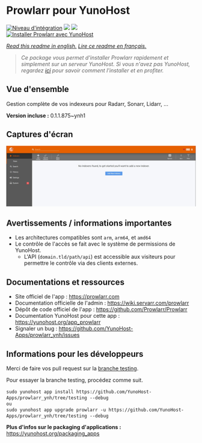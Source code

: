 # Prowlarr pour YunoHost

[![Niveau d'intégration](https://dash.yunohost.org/integration/prowlarr.svg)](https://dash.yunohost.org/appci/app/prowlarr) ![](https://ci-apps.yunohost.org/ci/badges/prowlarr.status.svg) ![](https://ci-apps.yunohost.org/ci/badges/prowlarr.maintain.svg)  
[![Installer Prowlarr avec YunoHost](https://install-app.yunohost.org/install-with-yunohost.svg)](https://install-app.yunohost.org/?app=prowlarr)

*[Read this readme in english.](./README.md)*
*[Lire ce readme en français.](./README_fr.md)*

> *Ce package vous permet d'installer Prowlarr rapidement et simplement sur un serveur YunoHost.
Si vous n'avez pas YunoHost, regardez [ici](https://yunohost.org/#/install) pour savoir comment l'installer et en profiter.*

## Vue d'ensemble

Gestion complète de vos indexeurs pour Radarr, Sonarr, Lidarr, ...

**Version incluse :** 0.1.1.875~ynh1



## Captures d'écran

![](./doc/screenshots/screenshot.jpg)

## Avertissements / informations importantes

* Les architectures compatibles sont `arm`, `arm64`, et `amd64`
* Le contrôle de l'accès se fait avec le système de permissions de YunoHost.
  * L'API (`domain.tld/path/api`) est accessible aux visiteurs pour permettre le contrôle via des clients externes.

## Documentations et ressources

* Site officiel de l'app : https://prowlarr.com
* Documentation officielle de l'admin : https://wiki.servarr.com/prowlarr
* Dépôt de code officiel de l'app : https://github.com/Prowlarr/Prowlarr
* Documentation YunoHost pour cette app : https://yunohost.org/app_prowlarr
* Signaler un bug : https://github.com/YunoHost-Apps/prowlarr_ynh/issues

## Informations pour les développeurs

Merci de faire vos pull request sur la [branche testing](https://github.com/YunoHost-Apps/prowlarr_ynh/tree/testing).

Pour essayer la branche testing, procédez comme suit.
```
sudo yunohost app install https://github.com/YunoHost-Apps/prowlarr_ynh/tree/testing --debug
ou
sudo yunohost app upgrade prowlarr -u https://github.com/YunoHost-Apps/prowlarr_ynh/tree/testing --debug
```

**Plus d'infos sur le packaging d'applications :** https://yunohost.org/packaging_apps